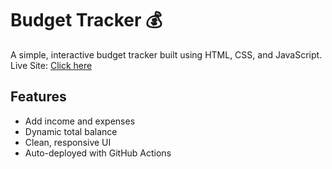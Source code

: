 # Budget Tracker 💰

A simple, interactive budget tracker built using HTML, CSS, and JavaScript.  
Live Site: [Click here](https://aishugovindkarpro8.github.io/budget-tracker)

## Features
- Add income and expenses
- Dynamic total balance
- Clean, responsive UI
- Auto-deployed with GitHub Actions
